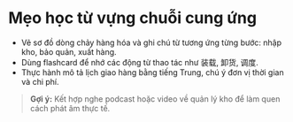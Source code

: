 # Mẹo học từ vựng chuỗi cung ứng

- Vẽ sơ đồ dòng chảy hàng hóa và ghi chú từ tương ứng từng bước: nhập kho, bảo quản, xuất hàng.
- Dùng flashcard để nhớ các động từ thao tác như 装载, 卸货, 调度.
- Thực hành mô tả lịch giao hàng bằng tiếng Trung, chú ý đơn vị thời gian và chi phí.

> **Gợi ý:** Kết hợp nghe podcast hoặc video về quản lý kho để làm quen cách phát âm thực tế.
